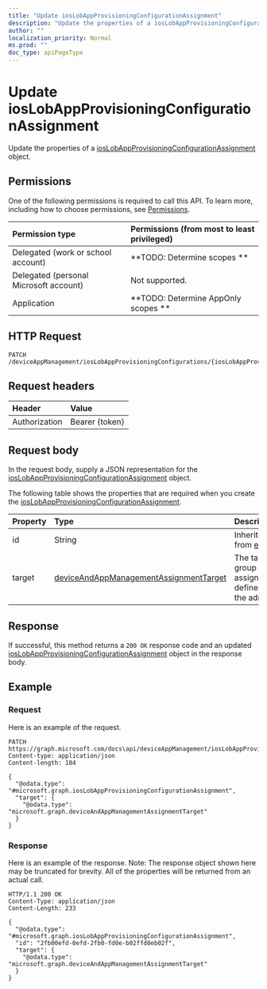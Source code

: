 ```yaml
---
title: "Update iosLobAppProvisioningConfigurationAssignment"
description: "Update the properties of a iosLobAppProvisioningConfigurationAssignment object."
author: ""
localization_priority: Normal
ms.prod: ""
doc_type: apiPageType
---
```


# Update iosLobAppProvisioningConfigurationAssignment

Update the properties of a [iosLobAppProvisioningConfigurationAssignment](../resources/ioslobappprovisioningconfigurationassignment.md) object.

## Permissions
One of the following permissions is required to call this API. To learn more, including how to choose permissions, see [Permissions](/concepts/permissions-reference.md).

|Permission type|Permissions (from most to least privileged)|
|:---|:---|
|Delegated (work or school account)|**TODO: Determine scopes **|
|Delegated (personal Microsoft account)|Not supported.|
|Application|**TODO: Determine AppOnly scopes **|

## HTTP Request
<!-- {
  "blockType": "ignored"
}
-->
``` http
PATCH /deviceAppManagement/iosLobAppProvisioningConfigurations/{iosLobAppProvisioningConfigurationId}/assignments/{iosLobAppProvisioningConfigurationAssignmentId}
```

## Request headers
|Header|Value|
|:---|:---|
|Authorization|Bearer {token}|

## Request body
In the request body, supply a JSON representation for the [iosLobAppProvisioningConfigurationAssignment](../resources/iosLobAppProvisioningConfigurationAssignment.md) object.

The following table shows the properties that are required when you create the [iosLobAppProvisioningConfigurationAssignment](../resources/ioslobappprovisioningconfigurationassignment.md).

|Property|Type|Description|
|:---|:---|:---|
|id|String| Inherited from [entity](../resources/entity.md)|
|target|[deviceAndAppManagementAssignmentTarget](../resources/intune-apps-deviceAndAppManagementAssignmentTarget.md)|The target group assignment defined by the admin.|



## Response
If successful, this method returns a `200 OK` response code and an updated [iosLobAppProvisioningConfigurationAssignment](../resources/ioslobappprovisioningconfigurationassignment.md) object in the response body.

## Example

### Request
Here is an example of the request.
<!-- {
  "blockType": "request",
  "name": "update_ioslobappprovisioningconfigurationassignment"
}
-->
``` http
PATCH https://graph.microsoft.com/docs\api/deviceAppManagement/iosLobAppProvisioningConfigurations/{iosLobAppProvisioningConfigurationId}/assignments/{iosLobAppProvisioningConfigurationAssignmentId}
Content-type: application/json
Content-length: 184

{
  "@odata.type": "#microsoft.graph.iosLobAppProvisioningConfigurationAssignment",
  "target": {
    "@odata.type": "microsoft.graph.deviceAndAppManagementAssignmentTarget"
  }
}
```

### Response
Here is an example of the response. Note: The response object shown here may be truncated for brevity. All of the properties will be returned from an actual call.
<!-- {
  "blockType": "response",
  "truncated": true
}
-->
``` http
HTTP/1.1 200 OK
Content-Type: application/json
Content-Length: 233

{
  "@odata.type": "#microsoft.graph.iosLobAppProvisioningConfigurationAssignment",
  "id": "2fb00efd-0efd-2fb0-fd0e-b02ffd0eb02f",
  "target": {
    "@odata.type": "microsoft.graph.deviceAndAppManagementAssignmentTarget"
  }
}
```

